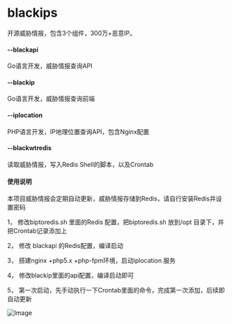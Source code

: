 # blackips

开源威胁情报，包含3个组件，300万+恶意IP。


#### --blackapi

Go语言开发，威胁情报查询API

#### --blackip

Go语言开发，威胁情报查询前端


#### --iplocation

PHP语言开发，IP地理位置查询API，包含Nginx配置


#### --blackwtredis

读取威胁情报，写入Redis Shell的脚本，以及Crontab


####  使用说明

本项目威胁情报会定期自动更新，威胁情报存储到Redis，请自行安装Redis并设置密码

1， 修改biptoredis.sh 里面的Redis 配置，把biptoredis.sh 放到/opt 目录下，并把Crontab记录添加上

2， 修改 blackapi 的Redis配置，编译启动

3， 搭建nginx +php5.x +php-fpm环境，启动iplocation 服务

4， 修改blackip里面的api配置，编译启动即可

5， 第一次启动，先手动执行一下Crontab里面的命令，完成第一次添加，后续即自动更新



![Image](https://raw.githubusercontent.com/njcx/blackips/master/img.jpg)